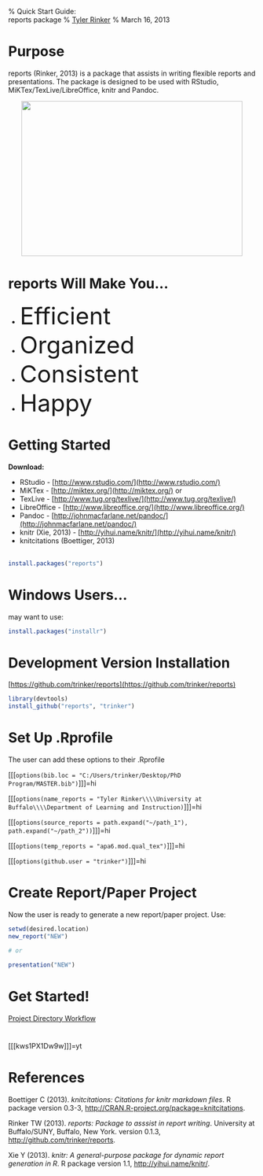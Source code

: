 % Quick Start Guide:<br>reports package
% [Tyler Rinker](http://about.me/tylerrinker)
% March 16, 2013




# Purpose   
reports (Rinker, 2013) is a package that assists in writing flexible reports
and presentations.  The package is designed to be used with RStudio,
MiKTex/TexLive/LibreOffice, knitr and Pandoc.  

<p align="center"><img src="https://dl.dropbox.com/u/61803503/packages/reports.JPG" width="450" height="315"></p>

# reports Will Make You...
- <font size=20>Efficient</font>        
- <font size=20>Organized</font>     
- <font size=20>Consistent</font>      
- <font size=20>Happy</font>     

# Getting Started
**Download:**    
* RStudio - [http://www.rstudio.com/](http://www.rstudio.com/)       
* MiKTex - [http://miktex.org/](http://miktex.org/) or    
* TexLive - [http://www.tug.org/texlive/](http://www.tug.org/texlive/)   
* LibreOffice - [http://www.libreoffice.org/](http://www.libreoffice.org/)   
* Pandoc - [http://johnmacfarlane.net/pandoc/](http://johnmacfarlane.net/pandoc/)     
* knitr (Xie, 2013) - [http://yihui.name/knitr/](http://yihui.name/knitr/)     
* knitcitations (Boettiger, 2013) 
<br><br>

```r
install.packages("reports")
```



# Windows Users...

may want to use:


```r
install.packages("installr")
```



# Development Version Installation
[https://github.com/trinker/reports](https://github.com/trinker/reports)    

```r
library(devtools)
install_github("reports", "trinker")
```


# Set Up .Rprofile

The user can add these options to their .Rprofile       

[[[`options(bib.loc = "C:/Users/trinker/Desktop/PhD Program/MASTER.bib")`]]]=hi    

[[[`options(name_reports = "Tyler Rinker\\\\University at Buffalo\\\\Department of Learning and Instruction)`]]]=hi        

[[[`options(source_reports = path.expand("~/path_1"), path.expand("~/path_2"))`]]]=hi    

[[[`options(temp_reports = "apa6.mod.qual_tex")`]]]=hi     

[[[`options(github.user = "trinker")`]]]=hi          



# Create Report/Paper Project
Now the user is ready to generate a new report/paper project.  Use:    

```r
setwd(desired.location)
new_report("NEW")

# or

presentation("NEW")
```


# Get Started!

[Project Directory Workflow](https://dl.dropbox.com/u/61803503/report_directory_guide.pdf)    

# 
[[[kws1PX1Dw9w]]]=yt


# References
<p>Boettiger C (2013).
<EM>knitcitations: Citations for knitr markdown files</EM>.
R package version 0.3-3, <a href="http://CRAN.R-project.org/package=knitcitations">http://CRAN.R-project.org/package=knitcitations</a>.

<p>Rinker TW (2013).
<EM>reports: Package to asssist in report writing</EM>.
University at Buffalo/SUNY, Buffalo, New York.
version 0.1.3, <a href="http://github.com/trinker/reports">http://github.com/trinker/reports</a>.

<p>Xie Y (2013).
<EM>knitr: A general-purpose package for dynamic report generation in R</EM>.
R package version 1.1, <a href="http://yihui.name/knitr/">http://yihui.name/knitr/</a>.

